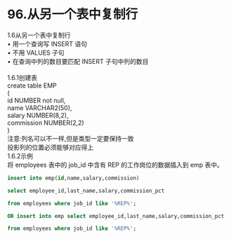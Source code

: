 # 96.从另一个表中复制行

1.6从另一个表中复制行<br />• 用一个查询写 INSERT 语句<br />• 不用 VALUES 子句<br />• 在查询中列的数目要匹配 INSERT 子句中列的数目<br />
<br />1.6.1创建表<br />create table EMP<br />(<br />id NUMBER not null,<br />name VARCHAR2(50),<br />salary NUMBER(8,2),<br />commission NUMBER(2,2)<br />)<br />注意:列名可以不一样,但是类型一定要保持一致<br />投影列的位置必须能够对应得上<br />1.6.2示例<br />将 employees 表中的 job_id 中含有 REP 的工作岗位的数据插入到 emp 表中。


```sql
insert into emp(id,name,salary,commission)

select employee_id,last_name,salary,commission_pct

from employees where job_id like '%REP%';

OR insert into emp select employee_id,last_name,salary,commission_pct

from employees where job_id like '%REP%';
```

